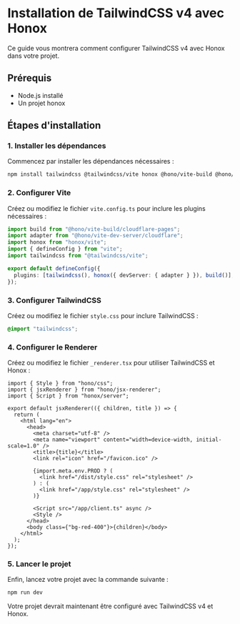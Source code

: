 # Installation de TailwindCSS v4 avec Honox

Ce guide vous montrera comment configurer TailwindCSS v4 avec Honox dans votre projet.

## Prérequis

- Node.js installé
- Un projet honox

## Étapes d'installation

### 1. Installer les dépendances

Commencez par installer les dépendances nécessaires :

```bash
npm install tailwindcss @tailwindcss/vite honox @hono/vite-build @hono/vite-dev-server
```

### 2. Configurer Vite

Créez ou modifiez le fichier `vite.config.ts` pour inclure les plugins nécessaires :

```typescript
import build from "@hono/vite-build/cloudflare-pages";
import adapter from "@hono/vite-dev-server/cloudflare";
import honox from "honox/vite";
import { defineConfig } from "vite";
import tailwindcss from "@tailwindcss/vite";

export default defineConfig({
  plugins: [tailwindcss(), honox({ devServer: { adapter } }), build()],
});
```

### 3. Configurer TailwindCSS

Créez ou modifiez le fichier `style.css` pour inclure TailwindCSS :

```css
@import "tailwindcss";
```

### 4. Configurer le Renderer

Créez ou modifiez le fichier `_renderer.tsx` pour utiliser TailwindCSS et Honox :

```tsx
import { Style } from "hono/css";
import { jsxRenderer } from "hono/jsx-renderer";
import { Script } from "honox/server";

export default jsxRenderer(({ children, title }) => {
  return (
    <html lang="en">
      <head>
        <meta charset="utf-8" />
        <meta name="viewport" content="width=device-width, initial-scale=1.0" />
        <title>{title}</title>
        <link rel="icon" href="/favicon.ico" />

        {import.meta.env.PROD ? (
          <link href="/dist/style.css" rel="stylesheet" />
        ) : (
          <link href="/app/style.css" rel="stylesheet" />
        )}

        <Script src="/app/client.ts" async />
        <Style />
      </head>
      <body class={"bg-red-400"}>{children}</body>
    </html>
  );
});
```

### 5. Lancer le projet

Enfin, lancez votre projet avec la commande suivante :

```bash
npm run dev
```

Votre projet devrait maintenant être configuré avec TailwindCSS v4 et Honox.
